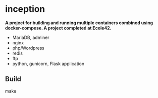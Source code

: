 # inception

**A project for building and running multiple containers combined using docker-compose. A project completed at Ecole42.**

- MariaDB, adminer
- nginx
- php/Wordpress
- redis
- ftp
- python, gunicorn, Flask application

## Build

make
